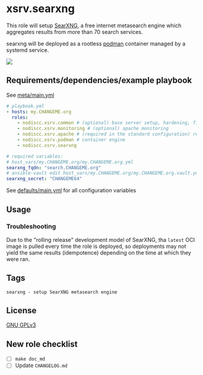 # xsrv.searxng

This role will setup [SearXNG](https://docs.searxng.org/), a free internet metasearch engine which aggregates results from more than 70 search services.

searxng will be deployed as a rootless [podman](../podman) container managed by a systemd service.

![](https://upload.wikimedia.org/wikipedia/commons/e/eb/SearXNG_Homepage_Screenshot.png)

## Requirements/dependencies/example playbook

See [meta/main.yml](meta/main.yml)

```yaml
# playbook.yml
- hosts: my.CHANGEME.org
  roles:
    - nodiscc.xsrv.common # (optional) base server setup, hardening, firewall, bruteforce prevention
    - nodiscc.xsrv.monitoring # (optional) apache monitoring
    - nodiscc.xsrv.apache # (required in the standard configuration) reverse proxy and SSL certificates
    - nodiscc.xsrv.podman # container engine
    - nodiscc.xsrv.searxng

# required variables:
# host_vars/my.CHANGEME.org/my.CHANGEME.org.yml
searxng_fqdn: "search.CHANGEME.org"
# ansible-vault edit host_vars/my.CHANGEME.org/my.CHANGEME.org.vault.yml
searxng_secret: "CHANGEME64"
```

See [defaults/main.yml](defaults/main.yml) for all configuration variables


## Usage

### Troubleshooting

Due to the "rolling release" development model of SearXNG, tha `latest` OCI image is pulled every time the role is deployed, so deployments may not yield the same results (idempotence) depending on the time at which they were ran.


## Tags

<!--BEGIN TAGS LIST-->
```
searxng - setup SearXNG metasearch engine
```
<!--END TAGS LIST-->

## License

[GNU GPLv3](../../LICENSE)


## New role checklist

- [ ] `make doc_md`
- [ ] Update `CHANGELOG.md`
